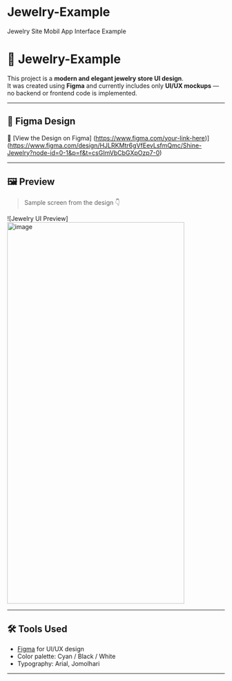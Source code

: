 # Jewelry-Example
Jewelry Site Mobil App Interface Example

# 💎 Jewelry-Example

This project is a **modern and elegant jewelry store UI design**.  
It was created using **Figma** and currently includes only **UI/UX mockups** — no backend or frontend code is implemented.

---

## 🎨 Figma Design

📎 [View the Design on Figma] (https://www.figma.com/your-link-here)](https://www.figma.com/design/HJLRKMtr6gVfEevLsfmQmc/Shine-Jewelry?node-id=0-1&p=f&t=csGImVbCbGXpOzp7-0)

---

## 🖼️ Preview

> Sample screen from the design 👇

![Jewelry UI Preview]
<img width="410" height="882" alt="image" src="https://github.com/user-attachments/assets/b88d8bc1-5a64-4c40-8e4b-05e38280e36a" />


---

## 🛠️ Tools Used

- [Figma](https://www.figma.com/) for UI/UX design
- Color palette: Cyan / Black / White
- Typography: Arial, Jomolhari

---



